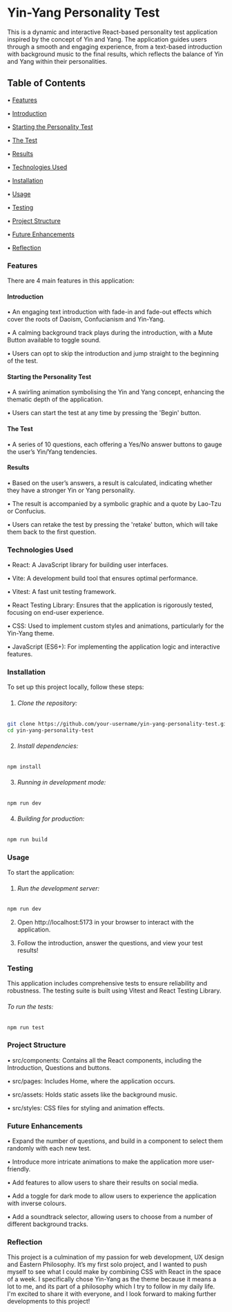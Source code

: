 # Yin-Yang Personality Test

This is a dynamic and interactive React-based personality test application inspired by the concept of Yin and Yang. The application guides users through a smooth and engaging experience, from a text-based introduction with background music to the final results, which reflects the balance of Yin and Yang within their personalities.

## Table of Contents

•	[Features](#features)

•	[Introduction](#introduction)

•	[Starting the Personality Test](#starting-the-personality-test)

•	[The Test](#the-test)

•	[Results](#results)

•	[Technologies Used](#technologies-used)

•	[Installation](#installation)

•	[Usage](#usage)

•	[Testing](#testing)

•	[Project Structure](#project-structure)

•	[Future Enhancements](#future-enhancements)

•	[Reflection](#reflection)




### Features

There are 4 main features in this application:

#### Introduction

•	An engaging text introduction with fade-in and fade-out effects which cover the roots of Daoism, Confucianism and Yin-Yang.

•	A calming background track plays during the introduction, with a Mute Button available to toggle sound.

•	Users can opt to skip the introduction and jump straight to the beginning of the test.

#### Starting the Personality Test

•	A swirling animation symbolising the Yin and Yang concept, enhancing the thematic depth of the application.

•	Users can start the test at any time by pressing the 'Begin' button. 

#### The Test

•	A series of 10 questions, each offering a Yes/No answer buttons to gauge the user’s Yin/Yang tendencies.

#### Results

•	Based on the user’s answers, a result is calculated, indicating whether they have a stronger Yin or Yang personality.

•	The result is accompanied by a symbolic graphic and a quote by Lao-Tzu or Confucius.

•	Users can retake the test by pressing the 'retake' button, which will take them back to the first question.

### Technologies Used

•	React: A JavaScript library for building user interfaces.

•	Vite: A development build tool that ensures optimal performance.

•	Vitest: A fast unit testing framework.

•	React Testing Library: Ensures that the application is rigorously tested, focusing on end-user experience.

•	CSS: Used to implement custom styles and animations, particularly for the Yin-Yang theme.

•	JavaScript (ES6+): For implementing the application logic and interactive features.

### Installation

To set up this project locally, follow these steps:

1. ###### Clone the repository:
```zsh
git clone https://github.com/your-username/yin-yang-personality-test.git
cd yin-yang-personality-test
```

2. ###### Install dependencies:
```zsh
npm install
```

3. ###### Running in development mode:
```zsh
npm run dev
```

4. ###### Building for production:
```zsh
npm run build
```

### Usage

To start the application:

1. ###### Run the development server:

```zsh
npm run dev
```
2. Open http://localhost:5173 in your browser to interact with the application.

4. Follow the introduction, answer the questions, and view your test results!

### Testing

This application includes comprehensive tests to ensure reliability and robustness. The testing suite is built using Vitest and React Testing Library. 

###### To run the tests:

```zsh
npm run test
```

### Project Structure

•	src/components: Contains all the React components, including the Introduction, Questions and buttons.

•	src/pages: Includes Home, where the application occurs.

•	src/assets: Holds static assets like the background music.

•	src/styles: CSS files for styling and animation effects.

### Future Enhancements

•	Expand the number of questions, and build in a component to select them randomly with each new test.

•	Introduce more intricate animations to make the application more user-friendly.

•	Add features to allow users to share their results on social media.

•	Add a toggle for dark mode to allow users to experience the application with inverse colours.

•	Add a soundtrack selector, allowing users to choose from a number of different background tracks.

### Reflection

This project is a culmination of my passion for web development, UX design and Eastern Philosophy. It’s my first solo project, and I wanted to push myself to see what I could make by combining CSS with React in the space of a week. I specifically chose Yin-Yang as the theme because it means a lot to me, and its part of a philosophy which I try to follow in my daily life. I'm excited to share it with everyone, and I look forward to making further developments to this project!
